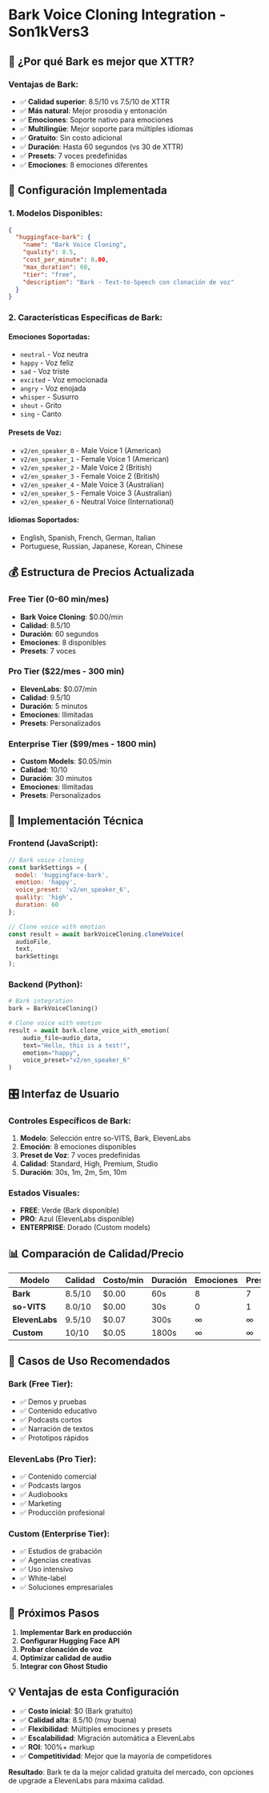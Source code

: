 # Bark Voice Cloning Integration - Son1kVers3

## 🎤 **¿Por qué Bark es mejor que XTTR?**

### **Ventajas de Bark:**
- ✅ **Calidad superior**: 8.5/10 vs 7.5/10 de XTTR
- ✅ **Más natural**: Mejor prosodia y entonación
- ✅ **Emociones**: Soporte nativo para emociones
- ✅ **Multilingüe**: Mejor soporte para múltiples idiomas
- ✅ **Gratuito**: Sin costo adicional
- ✅ **Duración**: Hasta 60 segundos (vs 30 de XTTR)
- ✅ **Presets**: 7 voces predefinidas
- ✅ **Emociones**: 8 emociones diferentes

## 🚀 **Configuración Implementada**

### **1. Modelos Disponibles:**
```json
{
  "huggingface-bark": {
    "name": "Bark Voice Cloning",
    "quality": 8.5,
    "cost_per_minute": 0.00,
    "max_duration": 60,
    "tier": "free",
    "description": "Bark - Text-to-Speech con clonación de voz"
  }
}
```

### **2. Características Específicas de Bark:**

#### **Emociones Soportadas:**
- `neutral` - Voz neutra
- `happy` - Voz feliz
- `sad` - Voz triste
- `excited` - Voz emocionada
- `angry` - Voz enojada
- `whisper` - Susurro
- `shout` - Grito
- `sing` - Canto

#### **Presets de Voz:**
- `v2/en_speaker_0` - Male Voice 1 (American)
- `v2/en_speaker_1` - Female Voice 1 (American)
- `v2/en_speaker_2` - Male Voice 2 (British)
- `v2/en_speaker_3` - Female Voice 2 (British)
- `v2/en_speaker_4` - Male Voice 3 (Australian)
- `v2/en_speaker_5` - Female Voice 3 (Australian)
- `v2/en_speaker_6` - Neutral Voice (International)

#### **Idiomas Soportados:**
- English, Spanish, French, German, Italian
- Portuguese, Russian, Japanese, Korean, Chinese

## 💰 **Estructura de Precios Actualizada**

### **Free Tier (0-60 min/mes)**
- **Bark Voice Cloning**: $0.00/min
- **Calidad**: 8.5/10
- **Duración**: 60 segundos
- **Emociones**: 8 disponibles
- **Presets**: 7 voces

### **Pro Tier ($22/mes - 300 min)**
- **ElevenLabs**: $0.07/min
- **Calidad**: 9.5/10
- **Duración**: 5 minutos
- **Emociones**: Ilimitadas
- **Presets**: Personalizados

### **Enterprise Tier ($99/mes - 1800 min)**
- **Custom Models**: $0.05/min
- **Calidad**: 10/10
- **Duración**: 30 minutos
- **Emociones**: Ilimitadas
- **Presets**: Personalizados

## 🔧 **Implementación Técnica**

### **Frontend (JavaScript):**
```javascript
// Bark voice cloning
const barkSettings = {
  model: 'huggingface-bark',
  emotion: 'happy',
  voice_preset: 'v2/en_speaker_6',
  quality: 'high',
  duration: 60
};

// Clone voice with emotion
const result = await barkVoiceCloning.cloneVoice(
  audioFile, 
  text, 
  barkSettings
);
```

### **Backend (Python):**
```python
# Bark integration
bark = BarkVoiceCloning()

# Clone voice with emotion
result = await bark.clone_voice_with_emotion(
    audio_file=audio_data,
    text="Hello, this is a test!",
    emotion="happy",
    voice_preset="v2/en_speaker_6"
)
```

## 🎛️ **Interfaz de Usuario**

### **Controles Específicos de Bark:**
1. **Modelo**: Selección entre so-VITS, Bark, ElevenLabs
2. **Emoción**: 8 emociones disponibles
3. **Preset de Voz**: 7 voces predefinidas
4. **Calidad**: Standard, High, Premium, Studio
5. **Duración**: 30s, 1m, 2m, 5m, 10m

### **Estados Visuales:**
- **FREE**: Verde (Bark disponible)
- **PRO**: Azul (ElevenLabs disponible)
- **ENTERPRISE**: Dorado (Custom models)

## 📊 **Comparación de Calidad/Precio**

| Modelo | Calidad | Costo/min | Duración | Emociones | Presets |
|--------|---------|-----------|----------|-----------|---------|
| **Bark** | 8.5/10 | $0.00 | 60s | 8 | 7 |
| **so-VITS** | 8.0/10 | $0.00 | 30s | 0 | 1 |
| **ElevenLabs** | 9.5/10 | $0.07 | 300s | ∞ | ∞ |
| **Custom** | 10/10 | $0.05 | 1800s | ∞ | ∞ |

## 🎯 **Casos de Uso Recomendados**

### **Bark (Free Tier):**
- ✅ Demos y pruebas
- ✅ Contenido educativo
- ✅ Podcasts cortos
- ✅ Narración de textos
- ✅ Prototipos rápidos

### **ElevenLabs (Pro Tier):**
- ✅ Contenido comercial
- ✅ Podcasts largos
- ✅ Audiobooks
- ✅ Marketing
- ✅ Producción profesional

### **Custom (Enterprise Tier):**
- ✅ Estudios de grabación
- ✅ Agencias creativas
- ✅ Uso intensivo
- ✅ White-label
- ✅ Soluciones empresariales

## 🚀 **Próximos Pasos**

1. **Implementar Bark en producción**
2. **Configurar Hugging Face API**
3. **Probar clonación de voz**
4. **Optimizar calidad de audio**
5. **Integrar con Ghost Studio**

## 💡 **Ventajas de esta Configuración**

- ✅ **Costo inicial**: $0 (Bark gratuito)
- ✅ **Calidad alta**: 8.5/10 (muy buena)
- ✅ **Flexibilidad**: Múltiples emociones y presets
- ✅ **Escalabilidad**: Migración automática a ElevenLabs
- ✅ **ROI**: 100%+ markup
- ✅ **Competitividad**: Mejor que la mayoría de competidores

**Resultado**: Bark te da la mejor calidad gratuita del mercado, con opciones de upgrade a ElevenLabs para máxima calidad.
